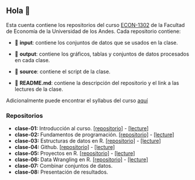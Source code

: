 ## Hola 👋

Esta cuenta contiene los repositorios del curso [ECON-1302](https://github.com/taller-r-202202) de la Facultad de Economía de la Universidad de los Andes. Cada repositorio contiene:

- :file_folder: **input**: contiene los conjuntos de datos que se usados en la clase.

- :file_folder: **output**: contiene los gráficos, tablas y conjuntos de datos procesados en cada clase. 

- :file_folder: **source**: contiene el script de la clase.

- :book: **README.md**: contiene la descripción del repositorio y el link a las lectures de la clase.

Adicionalmente puede encontrar el syllabus del curso [aquí](https://github.com/taller-r-202202/.github/blob/main/syllabus.pdf)

### Repositorios
- **clase-01:** Introducción al curso. [[repositorio]](https://github.com/taller-r-202202/clase-01) -  [[lecture]](https://lectures-r.gitlab.io/uniandes-202202/lecture-1/)
- **clase-02:** Fundamentos de programación. [[repositorio]](https://github.com/taller-r-202202/clase-02) -  [[lecture]](https://lectures-r.gitlab.io/uniandes-202202/lecture-2/)
- **clase-03:** Estructuras de datos en R. [[repositorio]](https://github.com/taller-r-202202/clase-03) -  [[lecture]](https://lectures-r.gitlab.io/uniandes-202202/lecture-3/)
- **clase-04:** Github. [[repositorio]](https://github.com/taller-r-202202/clase-04) -  [[lecture]](https://lectures-r.gitlab.io/uniandes-202202/lecture-4/)
- **clase-05:** Proyectos en R. [[repositorio]](https://github.com/taller-r-202202/clase-05) -  [[lecture]](https://lectures-r.gitlab.io/uniandes-202202/lecture-5/)
- **clase-06:** Data Wrangling en R. [[repositorio]](https://github.com/taller-r-202202/clase-06) -  [[lecture]](https://lectures-r.gitlab.io/uniandes-202202/lecture-6/)
- **clase-07:** Combinar conjuntos de datos.
- **clase-08:** Presentación de resultados. 


